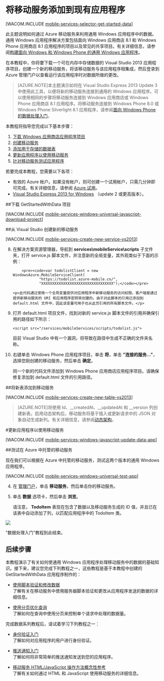 <properties urlDisplayName="Get Started with Data" pageTitle="数据处理入门 (Windows Store JavaScript) |移动开发人员中心" metaKeywords="" description="了解如何通过移动服务来利用 Windows Store JavaScript 应用程序中的数据。" metaCanonical="https://www.windowsazure.cn/zh-cn/documentation/articles/mobile-services-windows-store-dotnet-get-started-data/" services="mobile-services" documentationCenter="Mobile" title="Get started with data in Mobile Services" authors="glenga" solutions="" manager="dwrede" editor="" />

<tags 
wacn.date="04/11/2015"
ms.service="mobile-services" ms.workload="mobile" ms.tgt_pltfrm="mobile-windows-store" ms.devlang="javascript" ms.topic="article" ms.date="09/26/2014" ms.author="glenga" />


# 将移动服务添加到现有应用程序
[WACOM.INCLUDE [mobile-services-selector-get-started-data](../includes/mobile-services-selector-get-started-data.md)]

此主题说明如何通过 Azure 移动服务来利用通用 Windows 应用程序中的数据。通用 Windows 应用程序解决方案包括面向 Windows 应用商店 8.1 和 Windows Phone 应用商店 8.1 应用程序的项目以及常见的共享项目。有关详细信息，请参阅[构建面向 Windows 和 Windows Phone 的通用 Windows 应用程序](https://msdn.microsoft.com/zh-CN/library/windows/apps/xaml/dn609832.aspx)。

在本教程中，你将要下载一个可在内存中存储数据的 Visual Studio 2013 应用程序项目，创建一个新的移动服务，将该移动服务与该应用程序相集成，然后登录到 Azure 管理门户以查看运行该应用程序时对数据所做的更改。

>[AZURE.NOTE]本主题演示如何在 Visual Studio Express 2013 Update 3 中使用此工具，以便将新的移动服务连接到通用的 Windows 应用程序。可以使用相同的步骤将移动服务连接到 Windows 应用商店或 Windows Phone 应用商店 8.1 应用程序。将移动服务连接到 Windows Phone 8.0 或 Windows Phone Silverlight 8.1 应用程序，请参阅[面向 Windows Phone 的数据处理入门](/zh-cn/documentation/articles/mobile-services-dotnet-backend-windows-phone-get-started-data)。

本教程将指导您完成以下基本步骤：

1. [下载 Windows 应用商店应用程序项目][获取 Windows 应用商店应用程序] 
2. [创建移动服务]
3. [添加用于存储的数据表]
4. [更新应用程序以使用移动服务]
5. [针对移动服务测试应用程序]

若要完成本教程，您需要以下各项：

* 有效的 Azure 帐户。如果没有帐户，则可创建一个试用帐户，只需几分钟即可完成。有关详细信息，请参阅 [Azure 试用](/pricing/1rmb-trial)。
* <a href="https://go.microsoft.com/fwLink/p/?LinkID=257546" target="_blank">Visual Studio Express 2013 for Windows</a> （update 2 或更高版本）。 

##<a name="download-app"></a>下载 GetStartedWithData 项目

[WACOM.INCLUDE [mobile-services-windows-universal-javascript-download-project](../includes/mobile-services-windows-universal-dotnet-download-project.md)]

##<a name="create-service"></a>从 Visual Studio 创建新的移动服务

[WACOM.INCLUDE [mobile-services-create-new-service-vs2013](../includes/mobile-services-create-new-service-vs2013.md)]

<ol start="8">
<li><p>在解决方案资源管理器，导航到 <strong>services\mobileService\scripts</strong> 子文件夹，打开 service.js 脚本文件，并注意新的全局变量，其外观类似于下面的示例：</p> 

		<pre><code>var todolistClient = new WindowsAzure.MobileServiceClient(
                "https://todolist.azure-mobile.cn/",
		        "XXXXXXXXXXXXXXXXXXXXXXXXXXXXXXXXX");</code></pre>

	<p>此代码通过使用一个全局变量提供对应用程序中新移动服务的访问权限。客户端是通过提供新移动服务的 URI 和应用程序密钥来创建的。由于对此脚本的引用已添加到 default.html 文件中，因此该变量可用于也从此页引用的所有脚本文件。</p>
</li>
<li><p>打开 default.html 项目文件，找到对新的 service.js 脚本文件的引用并确保引用的路径如下所示：</p>
<pre><code>&lt;script src="/services/mobileServices/scripts/todolist.js"&gt;</script></code></pre>
<p>目前 Visual Studio 中有一个漏洞，将导致在路径中生成不正确的文件夹名称。</p></li>
<li><p>右键单击 Windows Phone 应用程序项目，单击 <strong>将</strong>，单击 <strong>"连接的服务..."</strong>，选择您刚创建的移动服务，然后单击 <strong>确定</strong>。 </p>
<p>同一个新的代码文件添加到 Windows Phone 应用商店应用程序项目。请确保修复添加到 default.html 文件的引用路径。</p></li>
</ol>

##<a name="add-table"></a>将新表添加到移动服务

[WACOM.INCLUDE [mobile-services-create-new-table-vs2013](../includes/mobile-services-create-new-table-vs2013.md)]

>[AZURE.NOTE]将使用 Id、__createdAt、__updatedAt 和 __version 列创建新表。启用动态架构后，移动服务将基于插入或更新请求中的 JSON 对象自动生成新列。有关详细信息，请参阅[动态架构](https://msdn.microsoft.com/zh-CN/library/windowsazure/jj193175.aspx)。

#<a name="update-app"></a>更新应用程序以使用移动服务

[WACOM.INCLUDE [mobile-services-windows-javascript-update-data-app](../includes/mobile-services-windows-javascript-update-data-app.md)]

##<a name="test-azure-hosted"></a>测试在 Azure 中托管的移动服务

现在我们可以根据在 Azure 中托管的移动服务，测试这两个版本的通用 Windows 应用程序。

[WACOM.INCLUDE [mobile-services-windows-universal-test-app](../includes/mobile-services-windows-universal-test-app.md)]

<ol start="4">
<li><p>在 <a href="https://manage.windowsazure.cn/" target="_blank">管理门户</a>，单击 <strong>移动服务</strong>，然后单击你的移动服务。<p></li>
<li><p>单击 <strong>数据</strong> 选项卡，然后单击 <strong>浏览</strong>。</p>
<p>请注意， <strong>TodoItem</strong> 表现在包含了数据以及移动服务生成的 ID 值，并且已在该表中自动添加了列，以匹配应用程序中的 TodoItem 类。</p></li>
</ol>

![](./media/mobile-services-javascript-backend-windows-universal-dotnet-get-started-data/mobile-todoitem-data-browse.png)
     	
"数据处理入门"教程到此结束。

## <a name="next-steps"> </a>后续步骤

本教程演示了有关如何使通用 Windows 应用程序处理移动服务中的数据的基础知识。接下来，建议您完成下列教程之一，这些教程是基于本教程中创建的 GetStartedWithData 应用程序制作的：

* [使用脚本验证和修改数据]
  <br/>了解有关在移动服务中使用服务器脚本验证和更改从应用程序发送的数据的详细信息。

* [使用分页优化查询]
  <br/>了解如何在查询中使用分页来控制单个请求中处理的数据量。

完成数据系列教程后，请试着学习下列教程之一：

* [身份验证入门]
  <br/>了解如何对应用程序的用户进行身份验证。

* [推送通知入门] 
  <br/>了解如何将非常简单的推送通知发送到您的应用程序。

* [移动服务 HTML/JavaScript 操作方法概念性参考]
  <br/>了解有关如何通过 HTML 和 JavaScript 使用移动服务的详细信息。

<!-- Anchors. -->

[获取 Windows 应用商店应用程序]: #download-app
[创建移动服务]: #create-service
[添加用于存储的数据表]: #add-table
[更新应用程序以使用移动服务]: #update-app
[针对移动服务测试应用程序]: #test-app
[后续步骤]:#next-steps

<!-- Images. -->
[0]: ./media/mobile-services-windows-store-javascript-get-started-data-vs2013/mobile-quickstart-startup.png

[9]: ./media/mobile-services-windows-store-javascript-get-started-data-vs2013/mobile-todoitem-data-browse.png
[10]: ./media/mobile-services-windows-store-javascript-get-started-data-vs2013/mobile-data-sample-download-js-vs12.png


<!-- URLs. -->
[使用脚本验证和修改数据]: /zh-cn/documentation/articles/mobile-services-windows-store-javascript-validate-modify-data-server-scripts/
[使用分页优化查询]: /zh-cn/documentation/articles/mobile-services-windows-store-javascript-add-paging-data/
[移动服务入门]: /zh-cn/documentation/articles/mobile-services-javascript-backend-windows-store-javascript-get-started/
[数据处理入门]: /zh-cn/documentation/articles/mobile-services-windows-store-javascript-get-started-data/
[身份验证入门]: /zh-cn/documentation/articles/mobile-services-windows-store-javascript-get-started-users/
[推送通知入门]: /zh-cn/documentation/articles/mobile-services-javascript-backend-windows-store-javascript-get-started-push/

[Azure 管理门户]: https://manage.windowsazure.cn/
[管理门户]: https://manage.windowsazure.cn/
[移动服务 SDK]: http://go.microsoft.com/fwlink/?LinkId=257545
[开发人员代码示例网站]:  http://go.microsoft.com/fwlink/p/?LinkID=510826
[移动服务 HTML/JavaScript 操作方法概念性参考]: /zh-cn/documentation/articles/mobile-services-html-how-to-use-client-library/
